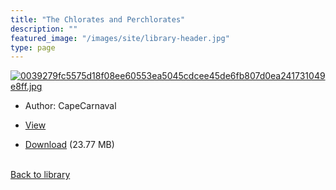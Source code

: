 ```yaml
---
title: "The Chlorates and Perchlorates"
description: ""
featured_image: "/images/site/library-header.jpg"
type: page
---
```


<a href="https://drive.google.com/file/d/1RF0ZgGUyB3z7w0IeIohbOjz3VUDeRb4u/view" target="_blank">![0039279fc5575d18f08ee60553ea5045cdcee45de6fb807d0ea241731049e8ff.jpg](/images/library/0039279fc5575d18f08ee60553ea5045cdcee45de6fb807d0ea241731049e8ff.jpg)</a>
* Author: CapeCarnaval
* <a href="https://drive.google.com/file/d/1RF0ZgGUyB3z7w0IeIohbOjz3VUDeRb4u/view" target="_blank">View</a>

* [Download](https://drive.google.com/uc?export=download&id=1RF0ZgGUyB3z7w0IeIohbOjz3VUDeRb4u) (23.77 MB)

<br />[Back to library](/library/)
